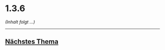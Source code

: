 # 1.3.6

*(Inhalt folgt ...)*


---

## [Nächstes Thema](../1.4_Das_Marktumfeld_des_Ausbildungsbetriebs_beschreiben/1.4_Das_Marktumfeld_des_Ausbildungsbetriebs_beschreiben_markdown.md)